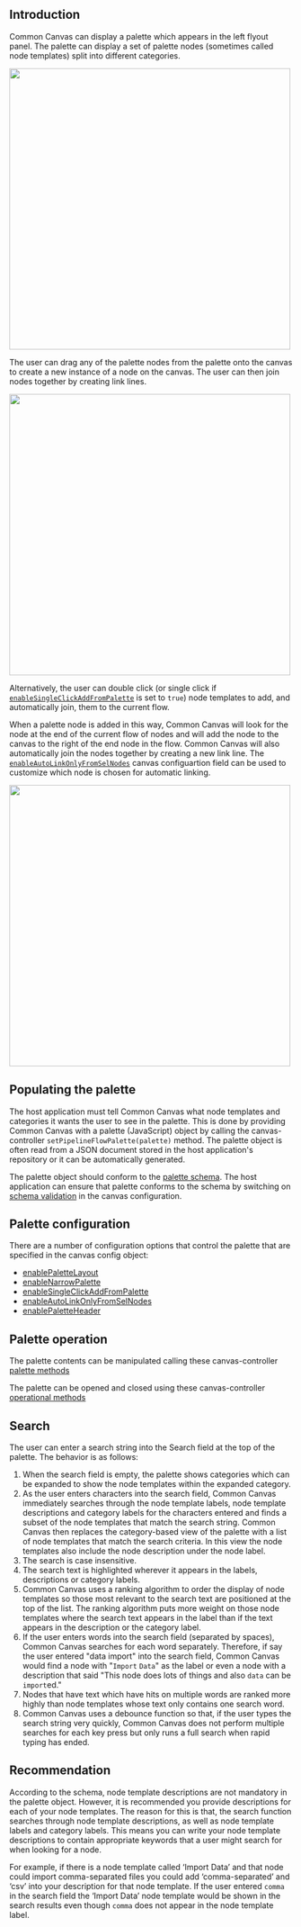 ## Introduction

Common Canvas can display a palette which appears in the left flyout panel. The palette can display a set of palette nodes (sometimes called node templates) split into different categories.

<img src="../assets/cc-palette.gif" width="500" />

The user can drag any of the palette nodes from the palette onto the canvas to create a new instance of a node on the canvas. The user can then join nodes together by creating link lines.

<img src="../assets/cc-flow-editor-create-node.gif" width="500" />

Alternatively, the user can double click (or single click if [`enableSingleClickAddFromPalette`](03.02.01-canvas-config.md#enablesingleclickaddfrompalette) is set to `true`) node templates to add, and automatically join, them to the current flow.

When a palette node is added in this way, Common Canvas will look for the node at the end of the current flow of nodes and will add the node to the canvas to the right of the end node in the flow. Common Canvas will also automatically join the nodes together by creating a new link line. The [`enableAutoLinkOnlyFromSelNodes`](03.02.01-canvas-config.md#enableautolinkonlyfromselnodes) canvas configuartion field can be used to customize which node is chosen for automatic linking.

<img src="../assets/cc-palette-double-click.gif" width="500" />


## Populating the palette

The host application must tell Common Canvas what node templates and categories it wants the user to see in the palette. This is done by providing Common Canvas with a palette (JavaScript) object by calling the canvas-controller `setPipelineFlowPalette(palette)` method. The palette object is often read from a JSON document stored in the host application's repository or it can be automatically generated.

The palette object should conform to the [palette schema](https://github.com/elyra-ai/pipeline-schemas/blob/412d70176953ed9ac2e6a03f7135b09b7565fc5d/common-canvas/palette/palette-v3-schema.json). The host application can ensure that palette conforms to the schema by switching on [schema validation](03.02.01-canvas-config.md#schemavalidation) in the canvas configuration.


## Palette configuration

There are a number of configuration options that control the palette that are specified in the canvas config object:

* [enablePaletteLayout](03.02.01-canvas-config.md#enablepalettelayout)
* [enableNarrowPalette](03.02.01-canvas-config.md#enablenarrowpalette)
* [enableSingleClickAddFromPalette](03.02.01-canvas-config.md#enablesingleclickaddfrompalette)
* [enableAutoLinkOnlyFromSelNodes](03.02.01-canvas-config.md#enableautolinkonlyfromselnodes)
* [enablePaletteHeader](03.02.01-canvas-config.md#enablepaletteheader)

## Palette operation

The palette contents can be manipulated calling these canvas-controller [palette methods](03.04-canvas-controller.md#palette-methods)

The palette can be opened and closed using these canvas-controller [operational methods](03.04-canvas-controller.md#palette-methods_1)

## Search

The user can enter a search string into the Search field at the top of the palette. The behavior is as follows:

1. When the search field is empty, the palette shows categories which can be expanded to show the node templates within the expanded category.
2. As the user enters characters into the search field, Common Canvas immediately searches through the node template labels, node template descriptions and category labels for the characters entered and finds a subset of the node templates that match the search string. Common Canvas then replaces the category-based view of the palette with a list of node templates that match the search criteria. In this view the node templates also include the node description under the node label.
3. The search is case insensitive.
4. The search text is highlighted wherever it appears in the labels, descriptions or category labels.
5. Common Canvas uses a ranking algorithm to order the display of node templates so those most relevant to the search text are positioned at the top of the list. The ranking algorithm puts more weight on those node templates where the search text appears in the label than if the text appears in the description or the category label.
6. If the user enters words into the search field (separated by spaces), Common Canvas searches for each word separately. Therefore, if say the user entered "data import" into the search field, Common Canvas would find a node with "`Import` `Data`" as the label or even a node with a description that said "This node does lots of things and also `data` can be `import`ed."
7. Nodes that have text which have hits on multiple words are ranked more highly than node templates whose text only contains one search word.
8. Common Canvas uses a debounce function so that, if the user types the search string very quickly, Common Canvas does not perform multiple searches for each key press but only runs a full search when rapid typing has ended.

## Recommendation

According to the schema, node template descriptions are not mandatory in the palette object. However, it is recommended you provide descriptions for each of your node templates. The reason for this is that, the search function searches through node template descriptions, as well as node template labels and category labels. This means you can write your node template descriptions to contain appropriate keywords that a user might search for when looking for a node.

For example, if there is a node template called ‘Import Data’ and that node could import comma-separated files you could add ‘comma-separated’ and ‘csv’ into your description for that node template. If the user entered `comma` in the search field the ‘Import Data’ node template would be shown in the search results even though `comma` does not appear in the node template label.
